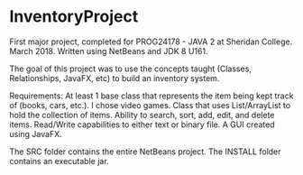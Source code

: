 # InventoryProject
First major project, completed for PROG24178 - JAVA 2 at Sheridan College. March 2018.
Written using NetBeans and JDK 8 U161.

The goal of this project was to use the concepts taught (Classes, Relationships, JavaFX, etc) to build an inventory system.

Requirements:
At least 1 base class that represents the item being kept track of (books, cars, etc.). I chose video games.
Class that uses List/ArrayList to hold the collection of items.
Ability to search, sort, add, edit, and delete items.
Read/Write capabilities to either text or binary file.
A GUI created using JavaFX.

The SRC folder contains the entire NetBeans project.
The INSTALL folder contains an executable jar.

